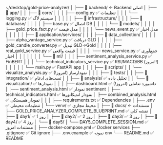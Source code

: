 ~/desktop/gold-price-analyzer/
│
├── 📁 backend/                          ← Backend اصلی
│   ├── 📁 app/
│   │   ├── 📁 core/
│   │   │   ├── config.py                ✅ تنظیمات
│   │   │   └── logging.py               ✅ سیستم لاگ
│   │   │
│   │   ├── 📁 infrastructure/
│   │   │   ├── 📁 database/
│   │   │   │   ├── base.py              ✅ اتصال DB
│   │   │   │   └── 📁 models/
│   │   │   │       ├── gold_price_fact.py   ✅ مدل قیمت
│   │   │   │       └── news_event.py        ✅ مدل اخبار
│   │   │
│   │   ├── 📁 application/services/
│   │   │   ├── 📁 data_collection/
│   │   │   │   ├── alpha_vantage_service.py     ✅ دریافت GLD
│   │   │   │   ├── gold_candle_converter.py     ✅ تبدیل GLD→Gold
│   │   │   │   ├── real_gold_service.py         ✅ قیمت واقعی
│   │   │   │   └── news_service.py              ✅ جمع‌آوری اخبار
│   │   │   │
│   │   │   └── 📁 ml/
│   │   │       ├── sentiment_analysis_service.py     ✅ FinBERT
│   │   │       └── technical_indicators_service.py   ✅ RSI/MACD/BB (امروز!)
│   │   │
│   │   └── main.py                      ✅ FastAPI app
│   │
│   ├── 📁 scripts/
│   │   └── visualize_analysis.py        ✅ نمودارساز (امروز!)
│   │
│   ├── 📁 tests/
│   │   ├── 📁 integration/              ✅ تست‌های ادغام
│   │   ├── 📁 analysis/                 ✅ تحلیل داده
│   │   └── 📁 visualization/            ✅ نمودارها
│   │
│   ├── dashboard.html                   ✅ داشبورد تعاملی (امروز!)
│   ├── sentiment_analysis.html          ✅ نمودار sentiment
│   ├── technical_indicators.html        ✅ نمودار اندیکاتورها
│   ├── combined_analysis.html           ✅ نمودار همبستگی
│   │
│   ├── requirements.txt                 ✅ Dependencies
│   ├── .env                             ✅ تنظیمات محیطی
│   └── venv/                            ✅ محیط مجازی
│
├── 📁 docs/                             ← مستندات
│   ├── GOLD_PRICE_ANALYZER_COMPLETE_BLUEPRINT.md   ✅ نقشه کلی
│   ├── 📁 day1/                         ✅ روز 1
│   ├── 📁 day2/                         ✅ روز 2
│   ├── 📁 day3/                         ✅ روز 3
│   ├── 📁 day4/                         ✅ روز 4
│   └── 📁 day5/
│       └── DAY5_COMPLETE_SESSION.md     ✅ مستندات امروز
│
├── docker-compose.yml                   ✅ Docker services
├── .gitignore                          ✅ Git ignore
├── .env.example                        ✅ نمونه env
└── README.md                           ✅ README
